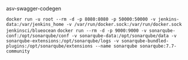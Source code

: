 asv-swagger-codegen

```docker run -u root --rm -d -p 8080:8080 -p 50000:50000 -v jenkins-data:/var/jenkins_home -v /var/run/docker.sock:/var/run/docker.sock jenkinsci/blueocean```
```docker run --rm -d -p 9000:9000 -v sonarqube-conf:/opt/sonarqube/conf -v sonarqube-data:/opt/sonarqube/data -v sonarqube-extensions:/opt/sonarqube/logs -v sonarqube-bundled-plugins:/opt/sonarqube/extensions --name sonarqube sonarqube:7.7-community```